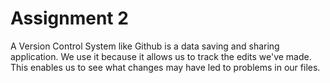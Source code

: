 # Assignment 2

A Version Control System like Github is a data saving and sharing application. We use it because it allows us to track the edits we've made. This enables us to see what changes may have led to problems in our files.
